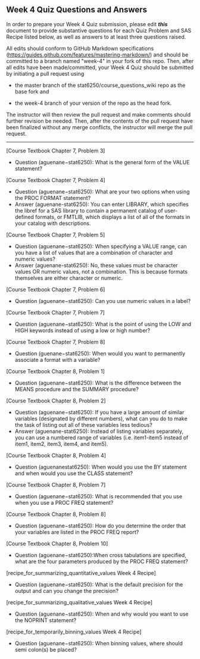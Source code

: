 ## Week 4 Quiz Questions and Answers

In order to prepare your Week 4 Quiz submission, please edit ***this*** document to provide substantive questions for each Quiz Problem and SAS Recipe listed below, as well as answers to at least three questions raised.

All edits should conform to GitHub Markdown specifications (https://guides.github.com/features/mastering-markdown/) and should be committed to a branch named "week-4" in your fork of this repo. Then, after all edits have been made/committed, your Week 4 Quiz should be submitted by initiating a pull request using

- the master branch of the stat6250/course_questions_wiki repo as the base fork and

- the week-4 branch of your version of the repo as the head fork.

The instructor will then review the pull request and make comments should further revision be needed. Then, after the contents of the pull request have been finalized without any merge conflicts, the instructor will merge the pull request.

********************************************************************************



[Course Textbook Chapter 7, Problem 3]
- Question (aguenane−stat6250): What is the general form of the VALUE statement?



[Course Textbook Chapter 7, Problem 4]
- Question (aguenane−stat6250): What are your two options when using the PROC FORMAT statement?
- Answer (aguenane-stat6250): You can enter LIBRARY, which specifies the libref for a SAS library to contain a permanent catalog of user-defined formats, or FMTLIB, which displays a list of all of the formats in your catalog with descriptions.



[Course Textbook Chapter 7, Problem 5]
- Question (aguenane−stat6250): When specifying a VALUE range, can you have a list of values that are a combination of character and numeric values?
- Answer (aguenane-stat6250): No, these values must be character values OR numeric values, not a combination. This is because formats themselves are either character or numeric.



[Course Textbook Chapter 7, Problem 6]
- Question (aguenane−stat6250): Can you use numeric values in a label?



[Course Textbook Chapter 7, Problem 7]
- Question (aguenane−stat6250): What is the point of using the LOW and HIGH keywords instead of using a low or high number?



[Course Textbook Chapter 7, Problem 8]
- Question (guenane−stat6250): When would you want to permanently associate a format with a variable?



[Course Textbook Chapter 8, Problem 1]
- Question (aguenane−stat6250): What is the difference between the MEANS procedure and the SUMMARY procedure?



[Course Textbook Chapter 8, Problem 2]
- Question (aguenane−stat6250): If you have a large amount of similar variables (designated by different numbers), what can you do to make the task of listing out all of these variables less tedious?
- Answer (aguenane-stat6250): Instead of listing variables separately, you can use a numbered range of variables (i.e. item1-item5 instead of item1, item2, item3, item4, and item5).



[Course Textbook Chapter 8, Problem 4]
- Question (aguenanestat6250): When would you use the BY statement and when would you use the CLASS statement?



[Course Textbook Chapter 8, Problem 7]
- Question (aguenane−stat6250): What is recommended that you use when you use a PROC FREQ statement?



[Course Textbook Chapter 8, Problem 8]
- Question (aguenane−stat6250): How do you determine the order that your variables are listed in the PROC FREQ report?



[Course Textbook Chapter 8, Problem 10]
- Question (aguenane−stat6250):When cross tabulations are specified, what are the four parameters produced by the PROC FREQ statement?



[recipe_for_summarizing_quantitative_values Week 4 Recipe]
- Question (aguenane−stat6250): What is the default precision for the output and can you change the precision?



[recipe_for_summarizing_qualitative_values Week 4 Recipe]
- Question (aguenane−stat6250): When and why would you want to use the NOPRINT statement?



[recipe_for_temporarily_binning_values Week 4 Recipe]
- Question (aguenane−stat6250): When binning values, where should semi colon(s) be placed? 

